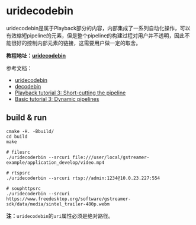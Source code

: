 <!--
 * @Description: README of uridecodebin
 * @version: 1.0
 * @Author: Ricardo Lu<shenglu1202@163.com>
 * @Date: 2021-08-27 08:09:29
 * @LastEditors: Please set LastEditors
 * @LastEditTime: 2021-09-03 23:55:45
-->
# uridecodebin

uridecodebin是属于Playback部分的内容，内部集成了一系列自动化操作，可以有效缩短pipeline的元素，但是整个pipeline的构建过程对用户并不透明，因此不能很好的控制内部元素的链接，这需要用户做一定的取舍。

**教程地址：[uridecodebin](https://ricardolu.gitbook.io/gstreamer/application-development/uridecodebin)**

参考文档：
- [uridecodebin](https://gstreamer.freedesktop.org/documentation/playback/uridecodebin.html?gi-language=c#uridecodebin-page)
- [decodebin](https://gstreamer.freedesktop.org/documentation/playback/decodebin.html?gi-language=c#decodebin-page)
- [Playback tutorial 3: Short-cutting the pipeline](https://gstreamer.freedesktop.org/documentation/tutorials/playback/short-cutting-the-pipeline.html#)
- [Basic tutorial 3: Dynamic pipelines](https://thiblahute.github.io/GStreamer-doc/tutorials/basic/dynamic-pipelines.html?gi-language=c)

## build & run
```shell
cmake -H. -Bbuild/
cd build
make

# filesrc
./uridecoderbin --srcuri file:///user/local/gstreamer-example/application_develop/video.mp4

# rtspsrc
./uridecoderbin --srcuri rtsp://admin:1234@10.0.23.227:554

# souphttpsrc
./uridecoderbin --srcuri https://www.freedesktop.org/software/gstreamer-sdk/data/media/sintel_trailer-480p.webm
```
**注：**`uridecodebin`的`uri`属性必须是绝对路径。